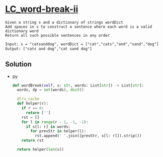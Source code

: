 # [LC_word-break-ii](https://leetcode.com/problems/word-break-ii)

```en
Given a string s and a dictionary of strings wordDict
Add spaces in s to construct a sentence where each word is a valid dictionary word
Return all such possible sentences in any order
```

```txt
Input: s = "catsanddog", wordDict = ["cat","cats","and","sand","dog"]
Output: ["cats and dog","cat sand dog"]
```

## Solution

* py

  ```py
  def wordBreak(self, s: str, words: List[str]) -> List[str]:
    words, dp = set(words), dict()

    @lru_cache
    def helper(r):
      if r == 0:
        return ['']
      rst = []
      for l in range(r - 1, -1, -1):
        if s[l: r] in words:
          for prevStr in helper(l):
            rst.append(' '.join([prevStr, s[l: r]]).strip())
      return rst

    return helper(len(s))
  ```
